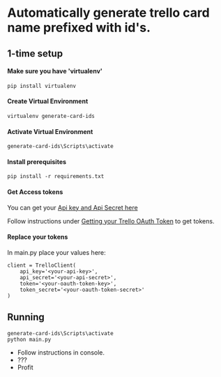 # Automatically generate trello card name prefixed with id's.

## 1-time setup 

#### Make sure you have 'virtualenv'

```
pip install virtualenv
```

#### Create Virtual Environment
```
virtualenv generate-card-ids
```

#### Activate Virtual Environment
```
generate-card-ids\Scripts\activate
```

#### Install prerequisites
```
pip install -r requirements.txt
```

#### Get Access tokens

You can get your [Api key and Api Secret here](https://trello.com/app-key)

Follow instructions under [Getting your Trello OAuth Token](https://github.com/sarumont/py-trello#getting-your-trello-oauth-token) to get tokens.

#### Replace your tokens

In main.py place your values here:
```
client = TrelloClient(
    api_key='<your-api-key>',
    api_secret='<your-api-secret>',
    token='<your-oauth-token-key>',
    token_secret='<your-oauth-token-secret>'
)
```

## Running

```
generate-card-ids\Scripts\activate
python main.py
```
- Follow instructions in console.
- ???
- Profit
